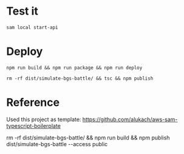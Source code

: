 # Test it

```
sam local start-api
```

# Deploy

```
npm run build && npm run package && npm run deploy

rm -rf dist/simulate-bgs-battle/ && tsc && npm publish
```

# Reference

Used this project as template: https://github.com/alukach/aws-sam-typescript-boilerplate

rm -rf dist/simulate-bgs-battle/ && npm run build && npm publish dist/simulate-bgs-battle --access public

